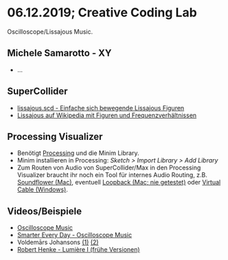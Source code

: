 # 06.12.2019; Creative Coding Lab

Oscilloscope/Lissajous Music.

## Michele Samarotto - XY

* ...

## SuperCollider

* [lissajous.scd - Einfache sich bewegende Lissajous Figuren](lissajous.scd)
* [Lissajous auf Wikipedia mit Figuren und Frequenzverhältnissen](https://de.wikipedia.org/wiki/Lissajous-Figur)

## Processing Visualizer

* Benötigt [Processing](https://processing.org/) und die Minim Library.
* Minim installieren in Processing: *Sketch > Import Library > Add Library* 
* Zum Routen von Audio von SuperCollider/Max in den Processing Visualizer braucht ihr noch ein Tool für internes Audio Routing, z.B. [Soundflower (Mac)](https://rogueamoeba.com/freebies/soundflower/), eventuell [Loopback (Mac; nie getestet)](https://rogueamoeba.com/loopback/) oder [Virtual Cable (Windows)](https://www.vb-audio.com/Cable/index.htm).

## Videos/Beispiele

* [Oscilloscope Music](https://oscilloscopemusic.com/)
* [Smarter Every Day - Oscilloscope Music](https://www.youtube.com/watch?v=4gibcRfp4zA)
* Voldemārs Johansons [(1)](https://www.facebook.com/watch/?v=896977647326421) [(2)](https://www.facebook.com/watch/?v=2396488937347513)
* [Robert Henke - Lumière I (frühe Versionen)](https://roberthenke.com/concerts/lumiere-1.html)